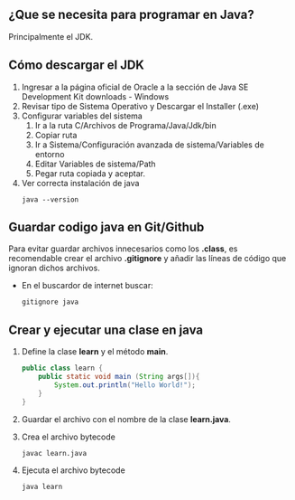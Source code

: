 

## ¿Que se necesita para programar en Java?

Principalmente el JDK.

## Cómo descargar el JDK

1. Ingresar a la página oficial de Oracle a la sección de Java SE Development Kit downloads - Windows
2. Revisar tipo de Sistema Operativo y Descargar el Installer (.exe)
3. Configurar variables del sistema
    1. Ir a la ruta C/Archivos de Programa/Java/Jdk/bin
    2. Copiar ruta
    3. Ir a Sistema/Configuración avanzada de sistema/Variables de entorno
    4. Editar Variables de sistema/Path
    5. Pegar ruta copiada y aceptar.
4. Ver correcta instalación de java
    ```
    java --version
    ```

## Guardar codigo java en Git/Github

Para evitar guardar archivos innecesarios como los **.class**, es recomendable crear el archivo **.gitignore** y añadir las líneas de código que ignoran dichos archivos.
* En el buscardor de internet buscar:
    ```
    gitignore java
    ```

## Crear y ejecutar una clase en java

1. Define la clase **learn** y el método **main**.
    ``` java
    public class learn {
        public static void main (String args[]){
            System.out.println("Hello World!");
        }
    }
    ```

2. Guardar el archivo con el nombre de la clase **learn.java**.
3. Crea el archivo bytecode
    ```
    javac learn.java
    ```
4. Ejecuta el archivo bytecode
    ```
    java learn
    ```


